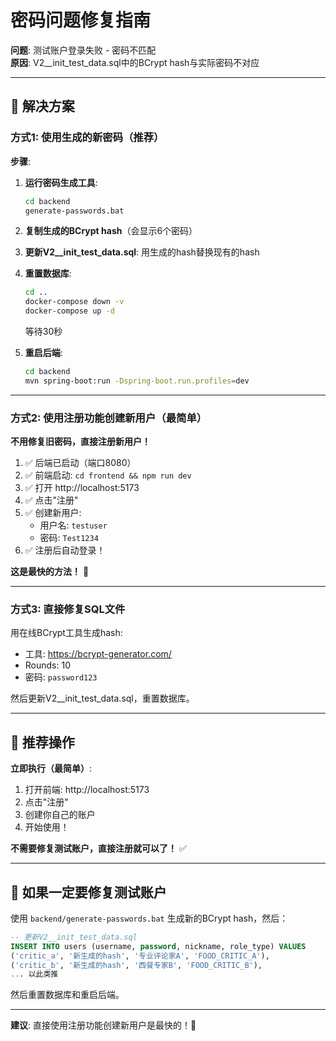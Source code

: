 # 密码问题修复指南

**问题**: 测试账户登录失败 - 密码不匹配  
**原因**: V2__init_test_data.sql中的BCrypt hash与实际密码不对应

---

## 🔧 解决方案

### 方式1: 使用生成的新密码（推荐）

**步骤**:

1. **运行密码生成工具**:
   ```bash
   cd backend
   generate-passwords.bat
   ```

2. **复制生成的BCrypt hash**（会显示6个密码）

3. **更新V2__init_test_data.sql**:
   用生成的hash替换现有的hash

4. **重置数据库**:
   ```bash
   cd ..
   docker-compose down -v
   docker-compose up -d
   ```
   等待30秒

5. **重启后端**:
   ```bash
   cd backend
   mvn spring-boot:run -Dspring-boot.run.profiles=dev
   ```

---

### 方式2: 使用注册功能创建新用户（最简单）

**不用修复旧密码，直接注册新用户！**

1. ✅ 后端已启动（端口8080）
2. ✅ 前端启动: `cd frontend && npm run dev`
3. ✅ 打开 http://localhost:5173
4. ✅ 点击"注册"
5. ✅ 创建新用户:
   - 用户名: `testuser`
   - 密码: `Test1234`
6. ✅ 注册后自动登录！

**这是最快的方法！** 🎉

---

### 方式3: 直接修复SQL文件

用在线BCrypt工具生成hash:
- 工具: https://bcrypt-generator.com/
- Rounds: 10
- 密码: `password123`

然后更新V2__init_test_data.sql，重置数据库。

---

## 🎯 推荐操作

**立即执行（最简单）**:

1. 打开前端: http://localhost:5173
2. 点击"注册"
3. 创建你自己的账户
4. 开始使用！

**不需要修复测试账户，直接注册就可以了！** ✅

---

## 📝 如果一定要修复测试账户

使用 `backend/generate-passwords.bat` 生成新的BCrypt hash，然后：

```sql
-- 更新V2__init_test_data.sql
INSERT INTO users (username, password, nickname, role_type) VALUES
('critic_a', '新生成的hash', '专业评论家A', 'FOOD_CRITIC_A'),
('critic_b', '新生成的hash', '西餐专家B', 'FOOD_CRITIC_B'),
... 以此类推
```

然后重置数据库和重启后端。

---

**建议**: 直接使用注册功能创建新用户是最快的！🚀

